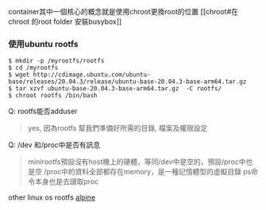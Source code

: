 container其中一個核心的概念就是使用chroot更換root的位置
[[chroot#在chroot 的root folder 安裝busybox]]

### 使用ubuntu rootfs
```
$ mkdir -p /myrootfs/rootfs
$ cd /myrootfs
$ wget http://cdimage.ubuntu.com/ubuntu-base/releases/20.04.3/release/ubuntu-base-20.04.3-base-arm64.tar.gz
$ tar xzvf ubuntu-base-20.04.3-base-arm64.tar.gz  -C rootfs/
$ chroot rootfs /bin/bash

```

Q: rootfs能否adduser
> yes, 因為rootfs 幫我們準備好所需的目錄, 檔案及權限設定

Q: /dev 和/proc中是否有訊息
>minirootfs預設沒有host機上的硬體，等同/dev中是空的，預設/proc中也是空
/proc中的資料全部都存在memory，是一種記憶體型的虛擬目錄
ps命令本身也是去讀取proc




other linux os rootfs
[alpine](http://dl-cdn.alpinelinux.org/alpine/v3.19/releases/x86_64/alpine-minirootfs-3.19.0-x86_64.tar.gz)


